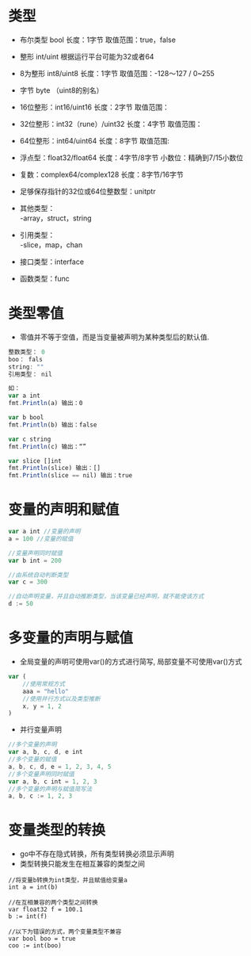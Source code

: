 # 类型
* 布尔类型 bool  长度：1字节 取值范围：true，false
* 整形 int/uint 根据运行平台可能为32或者64
* 8为整形 int8/uint8 长度：1字节 取值范围：-128～127 / 0~255
* 字节 byte （uint8的别名）
* 16位整形：int16/uint16 长度：2字节 取值范围：
* 32位整形：int32（rune）/uint32 长度：4字节 取值范围：
* 64位整形：int64/uint64 长度：8字节 取值范围:
* 浮点型：float32/float64 长度：4字节/8字节 小数位：精确到7/15小数位
* 复数：complex64/complex128 长度：8字节/16字节
* 足够保存指针的32位或64位整数型：unitptr

* 其他类型：<br/>
    -array，struct，string
* 引用类型：<br/>
    -slice，map，chan
* 接口类型：interface
* 函数类型：func

# 类型零值
* 零值并不等于空值，而是当变量被声明为某种类型后的默认值.
```js
整数类型： 0
boo： fals
string: ""
引用类型： nil

如：
var a int
fmt.Println(a) 输出：0

var b bool
fmt.Println(b) 输出：false

var c string
fmt.Println(c) 输出：“”

var slice []int
fmt.Println(slice) 输出：[]
fmt.Println(slice == nil) 输出：true
```
# 变量的声明和赋值
```js
var a int //变量的声明
a = 100 //变量的赋值

//变量声明同时赋值
var b int = 200

//由系统自动判断类型
var c = 300

//自动声明变量，并且自动推断类型，当该变量已经声明，就不能使该方式
d := 50
```
# 多变量的声明与赋值
* 全局变量的声明可使用var()的方式进行简写, 局部变量不可使用var()方式
```js
var (
	//使用常规方式
	aaa = "hello"
    //使用并行方式以及类型推断
    x, y = 1, 2
)
```
* 并行变量声明
```js
//多个变量的声明
var a, b, c, d, e int
//多个变量的赋值
a, b, c, d, e = 1, 2, 3, 4, 5
//多个变量声明同时赋值
var a, b, c int = 1, 2, 3
//多个变量的声明与赋值简写法
a, b, c := 1, 2, 3
```
# 变量类型的转换
* go中不存在隐式转换，所有类型转换必须显示声明
* 类型转换只能发生在相互兼容的类型之间
```
//将变量b转换为int类型，并且赋值给变量a
int a = int(b)

//在互相兼容的两个类型之间转换
var float32 f = 100.1
b := int(f)

//以下为错误的方式，两个变量类型不兼容
var bool boo = true
coo := int(boo)
```
